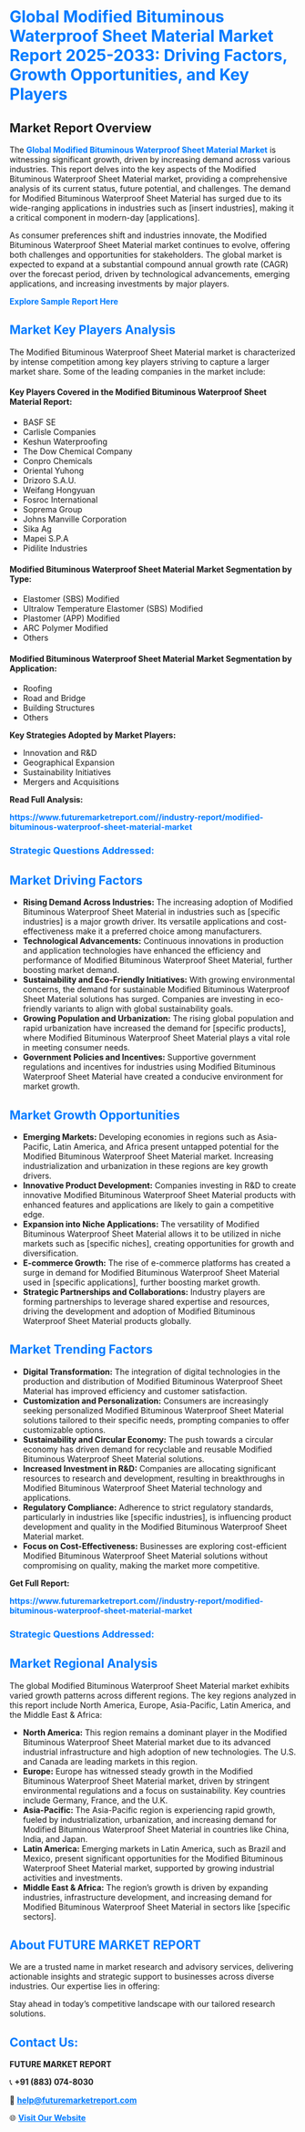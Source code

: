 <h1 style="color: #007BFF;">Global Modified Bituminous Waterproof Sheet Material Market Report 2025-2033: Driving Factors, Growth Opportunities, and Key Players</h1>

<section id="overview">
<h2>Market Report Overview</h2>
<p>The <a href="https://www.futuremarketreport.com//industry-report/modified-bituminous-waterproof-sheet-material-market" style="color: #007BFF; text-decoration: none;"><strong>Global Modified Bituminous Waterproof Sheet Material Market</strong></a> is witnessing significant growth, driven by increasing demand across various industries. This report delves into the key aspects of the Modified Bituminous Waterproof Sheet Material market, providing a comprehensive analysis of its current status, future potential, and challenges. The demand for Modified Bituminous Waterproof Sheet Material has surged due to its wide-ranging applications in industries such as [insert industries], making it a critical component in modern-day [applications].</p>
<p>As consumer preferences shift and industries innovate, the Modified Bituminous Waterproof Sheet Material market continues to evolve, offering both challenges and opportunities for stakeholders. The global market is expected to expand at a substantial compound annual growth rate (CAGR) over the forecast period, driven by technological advancements, emerging applications, and increasing investments by major players.</p>
</section>

<section id="overview">
<p><a href="https://www.futuremarketreport.com//request-sample/reportId=57451" style="color: #007BFF; text-decoration: none;"><strong>Explore Sample Report Here</strong></a></p>
</section>

<section id="key-players">
<h2 style="color: #007BFF;">Market Key Players Analysis</h2>
<p>The Modified Bituminous Waterproof Sheet Material market is characterized by intense competition among key players striving to capture a larger market share. Some of the leading companies in the market include:</p>
<h4>Key Players Covered in the Modified Bituminous Waterproof Sheet Material Report:</h4>
<ul><li>BASF SE</li><li>Carlisle Companies</li><li>Keshun Waterproofing</li><li>The Dow Chemical Company</li><li>Conpro Chemicals</li><li>Oriental Yuhong</li><li>Drizoro S.A.U.</li><li>Weifang Hongyuan</li><li>Fosroc International</li><li>Soprema Group</li><li>Johns Manville Corporation</li><li>Sika Ag</li><li>Mapei S.P.A</li><li>Pidilite Industries</li></ul>
<h4>Modified Bituminous Waterproof Sheet Material Market Segmentation by Type:</h4>
<ul><li>Elastomer (SBS) Modified</li><li>Ultralow Temperature Elastomer (SBS) Modified</li><li>Plastomer (APP) Modified</li><li>ARC Polymer Modified</li><li>Others</li></ul>

<h4>Modified Bituminous Waterproof Sheet Material Market Segmentation by Application:</h4>
<ul><li>Roofing</li><li>Road and Bridge</li><li>Building Structures</li><li>Others</li></ul>
<p><strong>Key Strategies Adopted by Market Players:</strong></p>
<ul>
<li>Innovation and R&D</li>
<li>Geographical Expansion</li>
<li>Sustainability Initiatives</li>
<li>Mergers and Acquisitions</li>
</ul>
</section>

<section>
<p><strong>Read Full Analysis: </strong></p><a href="https://www.futuremarketreport.com//industry-report/modified-bituminous-waterproof-sheet-material-market" style="color: #007BFF; text-decoration: none;"><strong>https://www.futuremarketreport.com//industry-report/modified-bituminous-waterproof-sheet-material-market</strong></a>
<h3 style="color: #007BFF;">Strategic Questions Addressed:</h3>
</section>

<section id="driving-factors">
<h2 style="color: #007BFF;">Market Driving Factors</h2>
<ul>
<li><strong>Rising Demand Across Industries:</strong> The increasing adoption of Modified Bituminous Waterproof Sheet Material in industries such as [specific industries] is a major growth driver. Its versatile applications and cost-effectiveness make it a preferred choice among manufacturers.</li>
<li><strong>Technological Advancements:</strong> Continuous innovations in production and application technologies have enhanced the efficiency and performance of Modified Bituminous Waterproof Sheet Material, further boosting market demand.</li>
<li><strong>Sustainability and Eco-Friendly Initiatives:</strong> With growing environmental concerns, the demand for sustainable Modified Bituminous Waterproof Sheet Material solutions has surged. Companies are investing in eco-friendly variants to align with global sustainability goals.</li>
<li><strong>Growing Population and Urbanization:</strong> The rising global population and rapid urbanization have increased the demand for [specific products], where Modified Bituminous Waterproof Sheet Material plays a vital role in meeting consumer needs.</li>
<li><strong>Government Policies and Incentives:</strong> Supportive government regulations and incentives for industries using Modified Bituminous Waterproof Sheet Material have created a conducive environment for market growth.</li>
</ul>
</section>

<section id="growth-opportunities">
<h2 style="color: #007BFF;">Market Growth Opportunities</h2>
<ul>
<li><strong>Emerging Markets:</strong> Developing economies in regions such as Asia-Pacific, Latin America, and Africa present untapped potential for the Modified Bituminous Waterproof Sheet Material market. Increasing industrialization and urbanization in these regions are key growth drivers.</li>
<li><strong>Innovative Product Development:</strong> Companies investing in R&D to create innovative Modified Bituminous Waterproof Sheet Material products with enhanced features and applications are likely to gain a competitive edge.</li>
<li><strong>Expansion into Niche Applications:</strong> The versatility of Modified Bituminous Waterproof Sheet Material allows it to be utilized in niche markets such as [specific niches], creating opportunities for growth and diversification.</li>
<li><strong>E-commerce Growth:</strong> The rise of e-commerce platforms has created a surge in demand for Modified Bituminous Waterproof Sheet Material used in [specific applications], further boosting market growth.</li>
<li><strong>Strategic Partnerships and Collaborations:</strong> Industry players are forming partnerships to leverage shared expertise and resources, driving the development and adoption of Modified Bituminous Waterproof Sheet Material products globally.</li>
</ul>
</section>

<section id="trending-factors">
<h2 style="color: #007BFF;">Market Trending Factors</h2>
<ul>
<li><strong>Digital Transformation:</strong> The integration of digital technologies in the production and distribution of Modified Bituminous Waterproof Sheet Material has improved efficiency and customer satisfaction.</li>
<li><strong>Customization and Personalization:</strong> Consumers are increasingly seeking personalized Modified Bituminous Waterproof Sheet Material solutions tailored to their specific needs, prompting companies to offer customizable options.</li>
<li><strong>Sustainability and Circular Economy:</strong> The push towards a circular economy has driven demand for recyclable and reusable Modified Bituminous Waterproof Sheet Material solutions.</li>
<li><strong>Increased Investment in R&D:</strong> Companies are allocating significant resources to research and development, resulting in breakthroughs in Modified Bituminous Waterproof Sheet Material technology and applications.</li>
<li><strong>Regulatory Compliance:</strong> Adherence to strict regulatory standards, particularly in industries like [specific industries], is influencing product development and quality in the Modified Bituminous Waterproof Sheet Material market.</li>
<li><strong>Focus on Cost-Effectiveness:</strong> Businesses are exploring cost-efficient Modified Bituminous Waterproof Sheet Material solutions without compromising on quality, making the market more competitive.</li>
</ul>
</section>

<section>
<p><strong>Get Full Report: </strong></p><a href="https://www.futuremarketreport.com//industry-report/modified-bituminous-waterproof-sheet-material-market" style="color: #007BFF; text-decoration: none;"><strong>https://www.futuremarketreport.com//industry-report/modified-bituminous-waterproof-sheet-material-market</strong></a>
<h3 style="color: #007BFF;">Strategic Questions Addressed:</h3>
</section>


<section id="regional-analysis">
<h2 style="color: #007BFF;">Market Regional Analysis</h2>
<p>The global Modified Bituminous Waterproof Sheet Material market exhibits varied growth patterns across different regions. The key regions analyzed in this report include North America, Europe, Asia-Pacific, Latin America, and the Middle East & Africa:</p>
<ul>
<li><strong>North America:</strong> This region remains a dominant player in the Modified Bituminous Waterproof Sheet Material market due to its advanced industrial infrastructure and high adoption of new technologies. The U.S. and Canada are leading markets in this region.</li>
<li><strong>Europe:</strong> Europe has witnessed steady growth in the Modified Bituminous Waterproof Sheet Material market, driven by stringent environmental regulations and a focus on sustainability. Key countries include Germany, France, and the U.K.</li>
<li><strong>Asia-Pacific:</strong> The Asia-Pacific region is experiencing rapid growth, fueled by industrialization, urbanization, and increasing demand for Modified Bituminous Waterproof Sheet Material in countries like China, India, and Japan.</li>
<li><strong>Latin America:</strong> Emerging markets in Latin America, such as Brazil and Mexico, present significant opportunities for the Modified Bituminous Waterproof Sheet Material market, supported by growing industrial activities and investments.</li>
<li><strong>Middle East & Africa:</strong> The region’s growth is driven by expanding industries, infrastructure development, and increasing demand for Modified Bituminous Waterproof Sheet Material in sectors like [specific sectors].</li>
</ul>
</section>

<footer>
<h2 style="color: #007BFF;">About FUTURE MARKET REPORT</h2>
<p>We are a trusted name in market research and advisory services, delivering actionable insights and strategic support to businesses across diverse industries. Our expertise lies in offering:</p>

<p>Stay ahead in today’s competitive landscape with our tailored research solutions.</p>

<h2 style="color: #007BFF;">Contact Us:</h2>
<p><strong>FUTURE MARKET REPORT</strong></p>
<p>📞 <strong>+91 (883) 074-8030</strong></p>
<p>📧 <strong><a href="mailto:help@futuremarketreport.com" style="color: #007BFF;">help@futuremarketreport.com</a></strong></p>
<p>🌐 <strong><a href="https://www.futuremarketreport.com/" style="color: #007BFF;">Visit Our Website</a></strong></p>
</footer>